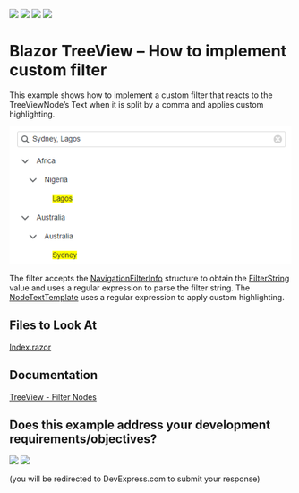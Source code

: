 <!-- default badges list -->
![](https://img.shields.io/endpoint?url=https://codecentral.devexpress.com/api/v1/VersionRange/501681799/23.1.3%2B)
[![](https://img.shields.io/badge/Open_in_DevExpress_Support_Center-FF7200?style=flat-square&logo=DevExpress&logoColor=white)](https://supportcenter.devexpress.com/ticket/details/T1094678)
[![](https://img.shields.io/badge/📖_How_to_use_DevExpress_Examples-e9f6fc?style=flat-square)](https://docs.devexpress.com/GeneralInformation/403183)
[![](https://img.shields.io/badge/💬_Leave_Feedback-feecdd?style=flat-square)](#does-this-example-address-your-development-requirementsobjectives)
<!-- default badges end -->

# Blazor TreeView – How to implement custom filter

This example shows how to implement a custom filter that reacts to the  TreeViewNode’s Text when it is split by a comma and applies custom highlighting.

 ![](CS/TreeViewCustomFilter/image.png)
 
The filter accepts the [NavigationFilterInfo](http://docs.devexpress.com/Blazor/DevExpress.Blazor.NavigationFilterInfo) structure to obtain the [FilterString](http://docs.devexpress.com/Blazor/DevExpress.Blazor.DxTreeView.FilterString) value and uses a regular expression to parse the filter string. The [NodeTextTemplate](http://docs.devexpress.com/Blazor/DevExpress.Blazor.DxTreeView.NodeTextTemplate) uses a regular expression to apply custom highlighting.

<!-- default file list -->

## Files to Look At

[Index.razor](CS/TreeViewCustomFilter/Pages/Index.razor)

<!-- default file list end -->

## Documentation

[TreeView - Filter Nodes](http://docs.devexpress.com/Blazor/DevExpress.Blazor.DxTreeView#filter-nodes)
<!-- feedback -->
## Does this example address your development requirements/objectives?

[<img src="https://www.devexpress.com/support/examples/i/yes-button.svg"/>](https://www.devexpress.com/support/examples/survey.xml?utm_source=github&utm_campaign=blazor-tree-view-how-to-implement-custom-filter&~~~was_helpful=yes) [<img src="https://www.devexpress.com/support/examples/i/no-button.svg"/>](https://www.devexpress.com/support/examples/survey.xml?utm_source=github&utm_campaign=blazor-tree-view-how-to-implement-custom-filter&~~~was_helpful=no)

(you will be redirected to DevExpress.com to submit your response)
<!-- feedback end -->
